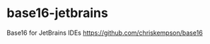 base16-jetbrains
================

Base16 for JetBrains IDEs https://github.com/chriskempson/base16
